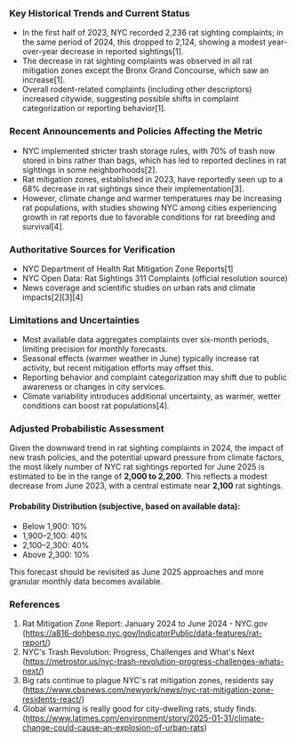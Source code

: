 ### Key Historical Trends and Current Status

- In the first half of 2023, NYC recorded 2,236 rat sighting complaints; in the same period of 2024, this dropped to 2,124, showing a modest year-over-year decrease in reported sightings[1].
- The decrease in rat sighting complaints was observed in all rat mitigation zones except the Bronx Grand Concourse, which saw an increase[1].
- Overall rodent-related complaints (including other descriptors) increased citywide, suggesting possible shifts in complaint categorization or reporting behavior[1].

### Recent Announcements and Policies Affecting the Metric

- NYC implemented stricter trash storage rules, with 70% of trash now stored in bins rather than bags, which has led to reported declines in rat sightings in some neighborhoods[2].
- Rat mitigation zones, established in 2023, have reportedly seen up to a 68% decrease in rat sightings since their implementation[3].
- However, climate change and warmer temperatures may be increasing rat populations, with studies showing NYC among cities experiencing growth in rat reports due to favorable conditions for rat breeding and survival[4].

### Authoritative Sources for Verification

- NYC Department of Health Rat Mitigation Zone Reports[1]
- NYC Open Data: Rat Sightings 311 Complaints (official resolution source)
- News coverage and scientific studies on urban rats and climate impacts[2][3][4]

### Limitations and Uncertainties

- Most available data aggregates complaints over six-month periods, limiting precision for monthly forecasts.
- Seasonal effects (warmer weather in June) typically increase rat activity, but recent mitigation efforts may offset this.
- Reporting behavior and complaint categorization may shift due to public awareness or changes in city services.
- Climate variability introduces additional uncertainty, as warmer, wetter conditions can boost rat populations[4].

### Adjusted Probabilistic Assessment

Given the downward trend in rat sighting complaints in 2024, the impact of new trash policies, and the potential upward pressure from climate factors, the most likely number of NYC rat sightings reported for June 2025 is estimated to be in the range of **2,000 to 2,200**. This reflects a modest decrease from June 2023, with a central estimate near **2,100** rat sightings.

#### Probability Distribution (subjective, based on available data):
- Below 1,900: 10%
- 1,900–2,100: 40%
- 2,100–2,300: 40%
- Above 2,300: 10%

This forecast should be revisited as June 2025 approaches and more granular monthly data becomes available.

### References

1. Rat Mitigation Zone Report: January 2024 to June 2024 - NYC.gov (https://a816-dohbesp.nyc.gov/IndicatorPublic/data-features/rat-report/)
2. NYC's Trash Revolution: Progress, Challenges and What's Next (https://metrostor.us/nyc-trash-revolution-progress-challenges-whats-next/)
3. Big rats continue to plague NYC's rat mitigation zones, residents say (https://www.cbsnews.com/newyork/news/nyc-rat-mitigation-zone-residents-react/)
4. Global warming is really good for city-dwelling rats, study finds. (https://www.latimes.com/environment/story/2025-01-31/climate-change-could-cause-an-explosion-of-urban-rats)